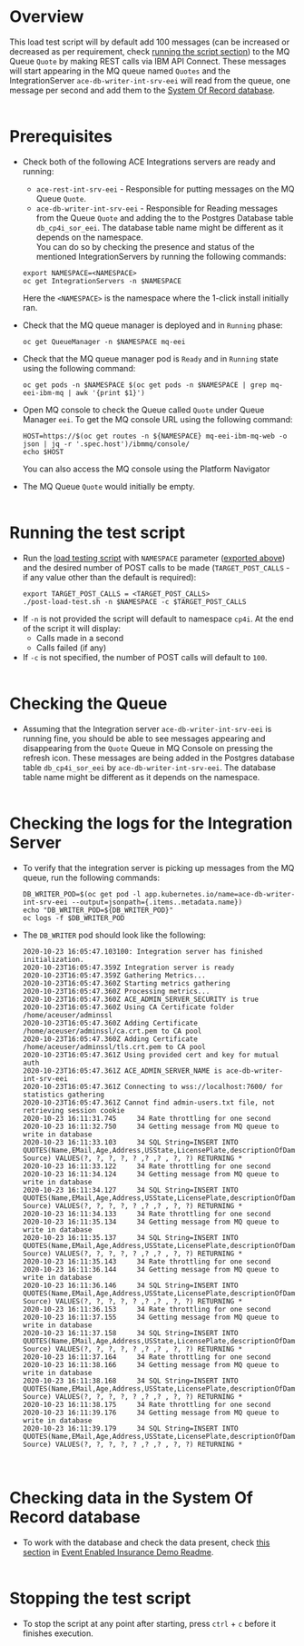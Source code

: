 # Overview
This load test script will by default add 100 messages (can be increased or decreased as per requirement, check [running the script section](post-load-test-readme.md#running-the-test-script)) to the MQ Queue `Quote` by making REST calls via IBM API Connect. These messages will start appearing in the MQ queue named `Quotes` and the IntegrationServer `ace-db-writer-int-srv-eei` will read from the queue, one message per second and add them to the [System Of Record database](readme.md#working-directly-with-the-system-of-record-database).
<br /><br />

# Prerequisites
- Check both of the following ACE Integrations servers are ready and running:
    - `ace-rest-int-srv-eei` - Responsible for putting messages on the MQ Queue `Quote`.
    - `ace-db-writer-int-srv-eei` - Responsible for Reading messages from the Queue `Quote` and adding the to the Postgres Database table `db_cp4i_sor_eei`. The database table name might be different as it depends on the namespace. <br />
    You can do so by checking the presence and status of the mentioned IntegrationServers by running the following commands:
    ```
    export NAMESPACE=<NAMESPACE>
    oc get IntegrationServers -n $NAMESPACE
    ```
    Here the `<NAMESPACE>` is the namespace where the 1-click install initially ran.

- Check that the MQ queue manager is deployed and in `Running` phase:
    ```
    oc get QueueManager -n $NAMESPACE mq-eei
    ```
- Check that the MQ queue manager pod is `Ready` and in `Running` state using the following command:
     ```
    oc get pods -n $NAMESPACE $(oc get pods -n $NAMESPACE | grep mq-eei-ibm-mq | awk '{print $1}')
    ```
- Open MQ console to check the Queue called `Quote` under Queue Manager `eei`. To get the MQ console URL using the following command:
    ```
    HOST=https://$(oc get routes -n ${NAMESPACE} mq-eei-ibm-mq-web -o json | jq -r '.spec.host')/ibmmq/console/
    echo $HOST
    ```
    You can also access the MQ console using the Platform Navigator
- The MQ Queue `Quote` would initially be empty.
<br /><br />

# Running the test script
- Run the [load testing script](post-load-test.sh) with `NAMESPACE` parameter ([exported above](post-load-test-readme.md#prerequisites)) and the desired number of POST calls to be made (`TARGET_POST_CALLS` - if any value other than the default is required):
    ```
    export TARGET_POST_CALLS = <TARGET_POST_CALLS>
    ./post-load-test.sh -n $NAMESPACE -c $TARGET_POST_CALLS
    ```
- If `-n` is not provided the script will default to namespace `cp4i`.
    At the end of the script it will display:
    - Calls made in a second
    - Calls failed (if any) 
- If `-c` is not specified, the number of POST calls will default to `100`.
<br /><br />

# Checking the Queue
- Assuming that the Integration server `ace-db-writer-int-srv-eei` is running fine, you should be able to see messages appearing and disappearing from the `Quote` Queue in MQ Console on pressing the refresh icon. These messages are being added in the Postgres database table `db_cp4i_sor_eei` by `ace-db-writer-int-srv-eei`. The database table name might be different as it depends on the namespace.
<br /><br />

# Checking the logs for the Integration Server
- To verify that the integration server is picking up messages from the MQ queue, run the following commands:
    ```
    DB_WRITER_POD=$(oc get pod -l app.kubernetes.io/name=ace-db-writer-int-srv-eei --output=jsonpath={.items..metadata.name})
    echo "DB_WRITER_POD=${DB_WRITER_POD}"
    oc logs -f $DB_WRITER_POD
    ```
- The `DB_WRITER` pod should look like the following:
    ```
    2020-10-23 16:05:47.103100: Integration server has finished initialization. 
    2020-10-23T16:05:47.359Z Integration server is ready
    2020-10-23T16:05:47.359Z Gathering Metrics...
    2020-10-23T16:05:47.360Z Starting metrics gathering
    2020-10-23T16:05:47.360Z Processing metrics...
    2020-10-23T16:05:47.360Z ACE_ADMIN_SERVER_SECURITY is true
    2020-10-23T16:05:47.360Z Using CA Certificate folder /home/aceuser/adminssl
    2020-10-23T16:05:47.360Z Adding Certificate /home/aceuser/adminssl/ca.crt.pem to CA pool
    2020-10-23T16:05:47.360Z Adding Certificate /home/aceuser/adminssl/tls.crt.pem to CA pool
    2020-10-23T16:05:47.361Z Using provided cert and key for mutual auth
    2020-10-23T16:05:47.361Z ACE_ADMIN_SERVER_NAME is ace-db-writer-int-srv-eei
    2020-10-23T16:05:47.361Z Connecting to wss://localhost:7600/ for statistics gathering
    2020-10-23T16:05:47.361Z Cannot find admin-users.txt file, not retrieving session cookie
    2020-10-23 16:11:31.745     34 Rate throttling for one second
    2020-10-23 16:11:32.750     34 Getting message from MQ queue to write in database
    2020-10-23 16:11:33.103     34 SQL String=INSERT INTO QUOTES(Name,EMail,Age,Address,USState,LicensePlate,descriptionOfDamage,QuoteID, Source) VALUES(?, ?, ?, ?, ? ,? ,? , ?, ?) RETURNING *
    2020-10-23 16:11:33.122     34 Rate throttling for one second
    2020-10-23 16:11:34.124     34 Getting message from MQ queue to write in database
    2020-10-23 16:11:34.127     34 SQL String=INSERT INTO QUOTES(Name,EMail,Age,Address,USState,LicensePlate,descriptionOfDamage,QuoteID, Source) VALUES(?, ?, ?, ?, ? ,? ,? , ?, ?) RETURNING *
    2020-10-23 16:11:34.133     34 Rate throttling for one second
    2020-10-23 16:11:35.134     34 Getting message from MQ queue to write in database
    2020-10-23 16:11:35.137     34 SQL String=INSERT INTO QUOTES(Name,EMail,Age,Address,USState,LicensePlate,descriptionOfDamage,QuoteID, Source) VALUES(?, ?, ?, ?, ? ,? ,? , ?, ?) RETURNING *
    2020-10-23 16:11:35.143     34 Rate throttling for one second
    2020-10-23 16:11:36.144     34 Getting message from MQ queue to write in database
    2020-10-23 16:11:36.146     34 SQL String=INSERT INTO QUOTES(Name,EMail,Age,Address,USState,LicensePlate,descriptionOfDamage,QuoteID, Source) VALUES(?, ?, ?, ?, ? ,? ,? , ?, ?) RETURNING *
    2020-10-23 16:11:36.153     34 Rate throttling for one second
    2020-10-23 16:11:37.155     34 Getting message from MQ queue to write in database
    2020-10-23 16:11:37.158     34 SQL String=INSERT INTO QUOTES(Name,EMail,Age,Address,USState,LicensePlate,descriptionOfDamage,QuoteID, Source) VALUES(?, ?, ?, ?, ? ,? ,? , ?, ?) RETURNING *
    2020-10-23 16:11:37.164     34 Rate throttling for one second
    2020-10-23 16:11:38.166     34 Getting message from MQ queue to write in database
    2020-10-23 16:11:38.168     34 SQL String=INSERT INTO QUOTES(Name,EMail,Age,Address,USState,LicensePlate,descriptionOfDamage,QuoteID, Source) VALUES(?, ?, ?, ?, ? ,? ,? , ?, ?) RETURNING *
    2020-10-23 16:11:38.175     34 Rate throttling for one second
    2020-10-23 16:11:39.176     34 Getting message from MQ queue to write in database
    2020-10-23 16:11:39.179     34 SQL String=INSERT INTO QUOTES(Name,EMail,Age,Address,USState,LicensePlate,descriptionOfDamage,QuoteID, Source) VALUES(?, ?, ?, ?, ? ,? ,? , ?, ?) RETURNING *
    ```
<br />

# Checking data in the System Of Record database
- To work with the database and check the data present, check [this section](readme.md#working-directly-with-the-system-of-record-database) in [Event Enabled Insurance Demo Readme](readme.md).
<br /><br />

# Stopping the test script
- To stop the script at any point after starting, press `ctrl` + `c` before it finishes execution.
